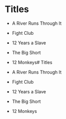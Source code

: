 # Titles

* A River Runs Through It
* Fight Club
* 12 Years a Slave
* The Big Short
* 12 Monkeys# Titles

* A River Runs Through It
* Fight Club
* 12 Years a Slave
* The Big Short
* 12 Monkeys
